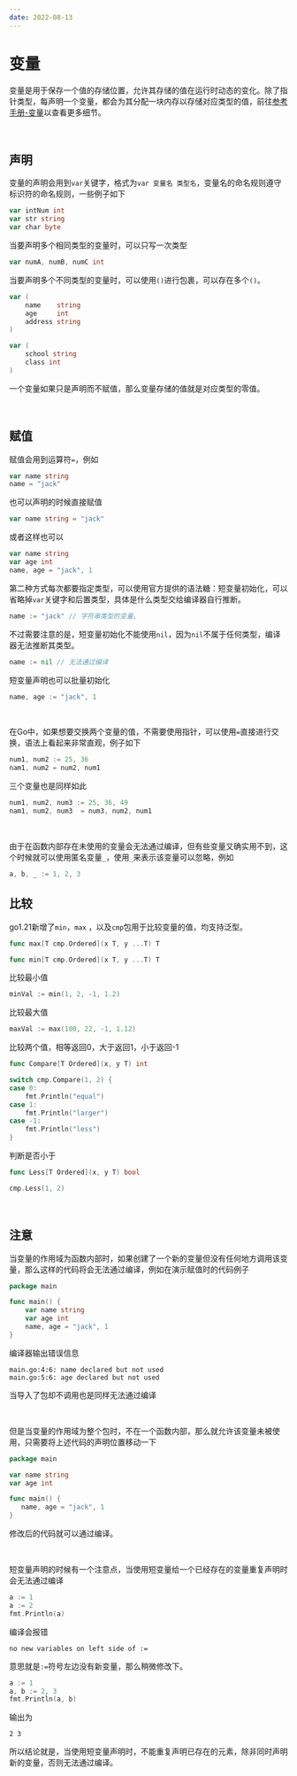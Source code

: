 ```yaml
---
date: 2022-08-13
---
```

# 变量

变量是用于保存一个值的存储位置，允许其存储的值在运行时动态的变化。除了指针类型，每声明一个变量，都会为其分配一块内存以存储对应类型的值，前往[参考手册-变量](https://go.dev/ref/spec#Variables)以查看更多细节。

<br>

## 声明

变量的声明会用到`var`关键字，格式为`var 变量名 类型名`，变量名的命名规则遵守标识符的命名规则，一些例子如下

```go
var intNum int
var str string
var char byte
```

当要声明多个相同类型的变量时，可以只写一次类型

```go
var numA, numB, numC int
```

当要声明多个不同类型的变量时，可以使用`()`进行包裹，可以存在多个`()`。

```go
var (
	name    string
	age     int
	address string
)

var (
	school string
	class int
) 
```

一个变量如果只是声明而不赋值，那么变量存储的值就是对应类型的零值。

<br>

## 赋值

赋值会用到运算符`=`，例如

```go
var name string
name = "jack"
```

也可以声明的时候直接赋值

```go
var name string = "jack"
```

或者这样也可以

```go
var name string
var age int
name, age = "jack", 1
```

第二种方式每次都要指定类型，可以使用官方提供的语法糖：短变量初始化，可以省略掉`var`关键字和后置类型，具体是什么类型交给编译器自行推断。

```go
name := "jack" // 字符串类型的变量。
```

不过需要注意的是，短变量初始化不能使用`nil`，因为`nil`不属于任何类型，编译器无法推断其类型。

```go
name := nil // 无法通过编译
```

短变量声明也可以批量初始化

```go
name, age := "jack", 1
```

<br>

在Go中，如果想要交换两个变量的值，不需要使用指针，可以使用`=`直接进行交换，语法上看起来非常直观，例子如下

```go
num1, num2 := 25, 36
nam1, num2 = num2, num1
```

三个变量也是同样如此

```go
num1, num2, num3 := 25, 36, 49
nam1, num2, num3  = num3, num2, num1
```

<br>

由于在函数内部存在未使用的变量会无法通过编译，但有些变量又确实用不到，这个时候就可以使用匿名变量`_`，使用`_`来表示该变量可以忽略，例如

```go
a, b, _ := 1, 2, 3
```



## 比较

go1.21新增了`min`，`max` ，以及`cmp`包用于比较变量的值，均支持泛型。

```go
func max[T cmp.Ordered](x T, y ...T) T

func min[T cmp.Ordered](x T, y ...T) T
```

比较最小值

```go
minVal := min(1, 2, -1, 1.2)
```

比较最大值

```go
maxVal := max(100, 22, -1, 1.12)
```

比较两个值，相等返回0，大于返回1，小于返回-1

```go
func Compare[T Ordered](x, y T) int
```

```go
switch cmp.Compare(1, 2) {
case 0:
    fmt.Println("equal")
case 1:
    fmt.Println("larger")
case -1:
    fmt.Println("less")
}
```

判断是否小于

```go
func Less[T Ordered](x, y T) bool
```

```go
cmp.Less(1, 2)
```

<br>

## 注意

当变量的作用域为函数内部时，如果创建了一个新的变量但没有任何地方调用该变量，那么这样的代码将会无法通过编译，例如在演示赋值时的代码例子

```go
package main

func main() {
	var name string
	var age int
	name, age = "jack", 1
}
```

编译器输出错误信息

```
main.go:4:6: name declared but not used
main.go:5:6: age declared but not used
```

当导入了包却不调用也是同样无法通过编译

<br>

但是当变量的作用域为整个包时，不在一个函数内部，那么就允许该变量未被使用，只需要将上述代码的声明位置移动一下

```go
package main

var name string
var age int

func main() {
   name, age = "jack", 1
}
```

修改后的代码就可以通过编译。

<br>

短变量声明的时候有一个注意点，当使用短变量给一个已经存在的变量重复声明时会无法通过编译

```go
a := 1
a := 2
fmt.Println(a)
```

编译会报错

```
no new variables on left side of :=
```

意思就是`:=`符号左边没有新变量，那么稍微修改下。

```go
a := 1
a, b := 2, 3
fmt.Println(a, b)
```

输出为

```
2 3
```

所以结论就是，当使用短变量声明时，不能重复声明已存在的元素，除非同时声明新的变量，否则无法通过编译。
